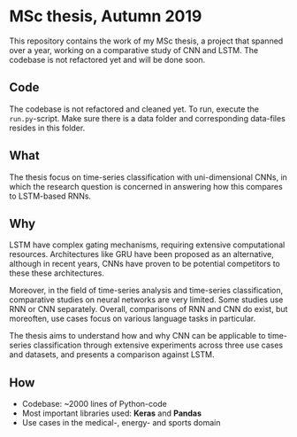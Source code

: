 # MSc thesis, Autumn 2019
This repository contains the work of my MSc thesis, a project that spanned over
a year, working on a comparative study of CNN and LSTM. The codebase is not
refactored yet and will be done soon. 

## Code
The codebase is not refactored and cleaned yet. To run, execute the
`run.py`-script. Make sure there is a data folder and corresponding data-files
resides in this folder.

## What
The thesis focus on time-series classification with uni-dimensional CNNs, in
which the research question is concerned in answering how this compares to
LSTM-based RNNs.

## Why
LSTM have complex gating mechanisms, requiring extensive computational
resources. Architectures like GRU have been proposed as an alternative, although
in recent years, CNNs have proven to be potential competitors to these these
architectures. 

Moreover, in the field of time-series analysis and time-series classification,
comparative studies on neural networks are very limited. Some studies use RNN or
CNN separately. Overall, comparisons of RNN and CNN do exist, but moreoften, use
cases focus on various language tasks in particular. 

The thesis aims to understand how and why CNN can be applicable to time-series
classification through extensive experiments across three use cases and
datasets, and presents a comparison against LSTM.

## How
* Codebase: ~2000 lines of Python-code
* Most important libraries used: **Keras** and **Pandas**
* Use cases in the medical-, energy- and sports domain
